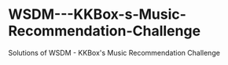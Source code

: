 # WSDM---KKBox-s-Music-Recommendation-Challenge
Solutions of WSDM - KKBox's Music Recommendation Challenge
